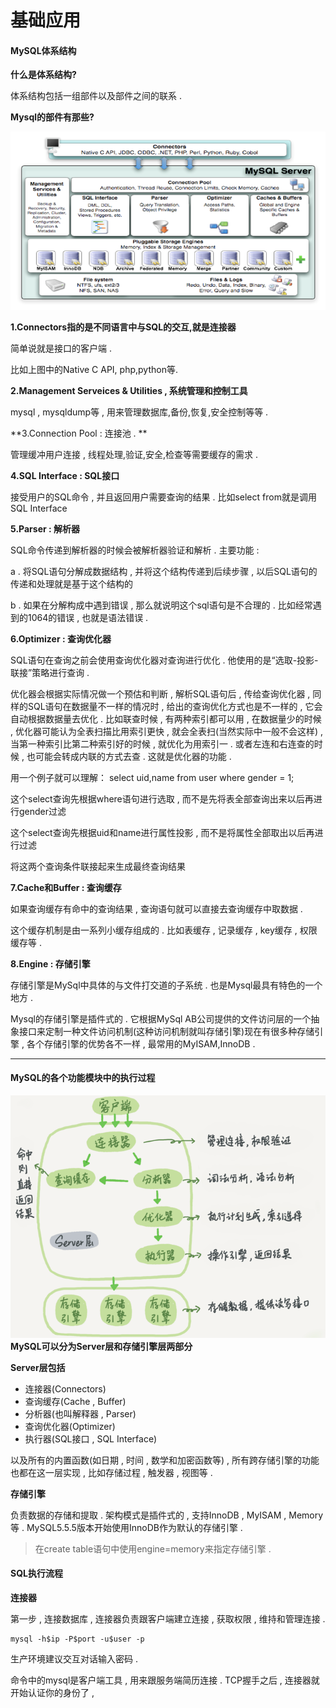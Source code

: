 # 基础应用

#### MySQL体系结构

**什么是体系结构?**

体系结构包括一组部件以及部件之间的联系 .

**Mysql的部件有那些?**

![](/assets/mysqbujian.png)

**1.Connectors指的是不同语言中与SQL的交互,就是连接器**

简单说就是接口的客户端 .

比如上图中的Native C API, php,python等.

**2.Management Serveices & Utilities , 系统管理和控制工具**

mysql , mysqldump等 , 用来管理数据库,备份,恢复,安全控制等等 .

**3.Connection Pool : 连接池 . **

管理缓冲用户连接 , 线程处理,验证,安全,检查等需要缓存的需求 .

**4.SQL Interface : SQL接口**

接受用户的SQL命令 , 并且返回用户需要查询的结果 . 比如select from就是调用SQL Interface

**5.Parser : 解析器**

SQL命令传递到解析器的时候会被解析器验证和解析 . 主要功能 :

a . 将SQL语句分解成数据结构 , 并将这个结构传递到后续步骤 , 以后SQL语句的传递和处理就是基于这个结构的

b . 如果在分解构成中遇到错误 , 那么就说明这个sql语句是不合理的 . 比如经常遇到的1064的错误 , 也就是语法错误 .

**6.Optimizer : 查询优化器**

SQL语句在查询之前会使用查询优化器对查询进行优化 . 他使用的是“选取-投影-联接”策略进行查询 .

优化器会根据实际情况做一个预估和判断 , 解析SQL语句后 , 传给查询优化器 , 同样的SQL语句在数据量不一样的情况时 , 给出的查询优化方式也是不一样的 , 它会自动根据数据量去优化 . 比如联查时候 , 有两种索引都可以用 , 在数据量少的时候 , 优化器可能认为全表扫描比用索引更快 , 就会全表扫\(当然实际中一般不会这样\) , 当第一种索引比第二种索引好的时候 , 就优化为用索引一 . 或者左连和右连查的时候 , 也可能会转成内联的方式去查 . 这就是优化器的功能 .

用一个例子就可以理解： select uid,name from user where gender = 1;

这个select查询先根据where语句进行选取 , 而不是先将表全部查询出来以后再进行gender过滤

这个select查询先根据uid和name进行属性投影 , 而不是将属性全部取出以后再进行过滤

将这两个查询条件联接起来生成最终查询结果

**7.Cache和Buffer : 查询缓存**

如果查询缓存有命中的查询结果 , 查询语句就可以直接去查询缓存中取数据 .

这个缓存机制是由一系列小缓存组成的 . 比如表缓存 , 记录缓存 , key缓存 , 权限缓存等 .

**8.Engine : 存储引擎**

存储引擎是MySql中具体的与文件打交道的子系统 . 也是Mysql最具有特色的一个地方 .

Mysql的存储引擎是插件式的 . 它根据MySql AB公司提供的文件访问层的一个抽象接口来定制一种文件访问机制\(这种访问机制就叫存储引擎\)现在有很多种存储引擎 , 各个存储引擎的优势各不一样 , 最常用的MyISAM,InnoDB .

---

#### MySQL的各个功能模块中的执行过程

![](/assets/mysqljiagoutu.png)**MySQL可以分为Server层和存储引擎层两部分**

**Server层包括**

* 连接器\(Connectors\)
* 查询缓存\(Cache , Buffer\)
* 分析器\(也叫解释器 , Parser\)
* 查询优化器\(Optimizer\)
* 执行器\(SQL接口 , SQL Interface\)

以及所有的内置函数\(如日期 , 时间 , 数学和加密函数等\) , 所有跨存储引擎的功能也都在这一层实现 , 比如存储过程 , 触发器 , 视图等 .

**存储引擎**

负责数据的存储和提取 . 架构模式是插件式的 , 支持InnoDB , MyISAM , Memory等 . MySQL5.5.5版本开始使用InnoDB作为默认的存储引擎 .

> 在create table语句中使用engine=memory来指定存储引擎 .

#### SQL执行流程

**连接器**

第一步 , 连接数据库 , 连接器负责跟客户端建立连接 , 获取权限 , 维持和管理连接 . 

```
mysql -h$ip -P$port -u$user -p
```

生产环境建议交互对话输入密码 . 

命令中的mysql是客户端工具 , 用来跟服务端简历连接 . TCP握手之后 , 连接器就开始认证你的身份了 , 

